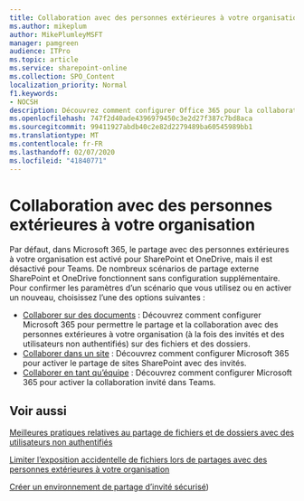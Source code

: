 ```yaml
---
title: Collaboration avec des personnes extérieures à votre organisation
ms.author: mikeplum
author: MikePlumleyMSFT
manager: pamgreen
audience: ITPro
ms.topic: article
ms.service: sharepoint-online
ms.collection: SPO_Content
localization_priority: Normal
f1.keywords:
- NOCSH
description: Découvrez comment configurer Office 365 pour la collaboration avec des personnes extérieures à votre organisation.
ms.openlocfilehash: 747f2d40ade4396979450c3e2d27f387c7bd8aca
ms.sourcegitcommit: 99411927abdb40c2e82d2279489ba60545989bb1
ms.translationtype: MT
ms.contentlocale: fr-FR
ms.lasthandoff: 02/07/2020
ms.locfileid: "41840771"
---
```

# <a name="collaborating-with-people-outside-your-organization"></a>Collaboration avec des personnes extérieures à votre organisation

Par défaut, dans Microsoft 365, le partage avec des personnes extérieures à votre organisation est activé pour SharePoint et OneDrive, mais il est désactivé pour Teams. De nombreux scénarios de partage externe SharePoint et OneDrive fonctionnent sans configuration supplémentaire. Pour confirmer les paramètres d’un scénario que vous utilisez ou en activer un nouveau, choisissez l’une des options suivantes :

- [Collaborer sur des documents](collaborate-on-documents.md) : Découvrez comment configurer Microsoft 365 pour permettre le partage et la collaboration avec des personnes extérieures à votre organisation (à la fois des invités et des utilisateurs non authentifiés) sur des fichiers et des dossiers.
- [Collaborer dans un site](collaborate-in-a-site.md) : Découvrez comment configurer Microsoft 365 pour activer le partage de sites SharePoint avec des invités.
- [Collaborer en tant qu’équipe](collaborate-as-a-team.md) : Découvrez comment configurer Microsoft 365 pour activer la collaboration invité dans Teams.

## <a name="see-also"></a>Voir aussi

[Meilleures pratiques relatives au partage de fichiers et de dossiers avec des utilisateurs non authentifiés](best-practices-anonymous-sharing.md)

[Limiter l’exposition accidentelle de fichiers lors de partages avec des personnes extérieures à votre organisation](sharing-limit-accidental-exposure.md)

[Créer un environnement de partage d’invité sécurisé](create-a-secure-guest-sharing-environment.md))
